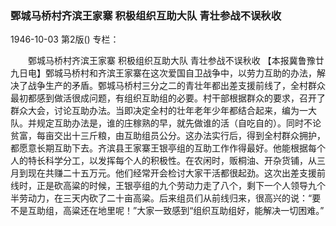 ### 鄄城马桥村齐滨王家寨  积极组织互助大队  青壮参战不误秋收

1946-10-03
第2版()
专栏：

　　鄄城马桥村齐滨王家寨
    积极组织互助大队  青壮参战不误秋收
    【本报冀鲁豫廿九日电】鄄城马桥村和齐滨王家寨在这次爱国自卫战争中，以劳力互助的办法，解决了战争生产的矛盾。鄄城马桥村三分之二的青壮年都出差支援前线了，全村群众最初都感到做活很成问题，有组织互助组的必要。村干部根据群众的要求，召开了群众大会，讨论互助办法。当即决定全村的壮年老年少年都结合起来，编为一大队。并规定互助办法是，谁的庄稼熟的早，就先做谁的活（自吃自的）。同时不论贫富，每亩交出十三斤粮，由互助组员公分。这办法实行后，得到全村群众拥护，都愿意长期互助下去。齐滨县王家寨王银亭组的互助工作作得最好。他能根据每个人的特长科学分工，以发挥每个人的积极性。在农闲时，贩桐油、开杂货铺，从三月到现在共赚二十五万元。他们经常开会检讨大家干活都很起劲。这次出差支援前线时，正是砍高粱的时候，王银亭组的九个劳动力走了八个，剩下一个人领导九个半劳动力，在三天内砍了二十亩高粱。后来组员们从前线归来，很高兴的说：“要不是互助组，高粱还在地里呢！”大家一致感到“组织互助组好，能解决一切困难。”
